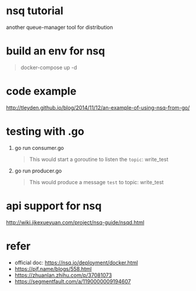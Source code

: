# nsq tutorial
another queue-manager tool for distribution

# build an env for nsq
> docker-compose up -d

# code example
http://tleyden.github.io/blog/2014/11/12/an-example-of-using-nsq-from-go/

# testing with .go
1. go run consumer.go
    > This would start a goroutine to listen the `topic`: write_test
2. go run producer.go
    > This would produce a message `test` to topic: write_test

# api support for nsq
http://wiki.jikexueyuan.com/project/nsq-guide/nsqd.html

# refer
- official doc: https://nsq.io/deployment/docker.html
- https://pjf.name/blogs/558.html
- https://zhuanlan.zhihu.com/p/37081073
- https://segmentfault.com/a/1190000009194607
